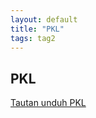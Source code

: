 ```yaml
---
layout: default
title: "PKL"
tags: tag2
---
```


## PKL

[Tautan unduh PKL](https://www.dropbox.com/sh/5cmkeygu2vrfgpm/AADWP2lJGLvmePvgPOwxfXVga?dl=0)
